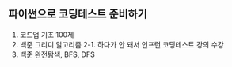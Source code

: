 ## 파이썬으로 코딩테스트 준비하기
1. 코드업 기초 100제
2. 백준 그리디 알고리즘
  2-1. 하다가 안 돼서 인프런 코딩테스트 강의 수강
3. 백준 완전탐색, BFS, DFS

